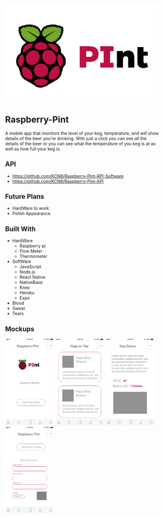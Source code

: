 ![RPInt Logo](assets/logo.png)
# Raspberry-Pint
A mobile app that monitors the level of your keg, temperature, and will show details of the beer you're drinking. With just a click you can see all the details of the beer or you can see what the temperature of you keg is at as well as how full your keg is.

## API
- https://github.com/KCN8/Raspberry-Pint-RPI-Software
- https://github.com/KCN8/Raspberry-Pint-API

## Future Plans
- HardWare to work
- Polish Appearance

## Built With
- HardWare
  - Raspberry pi
  - Flow Meter
  - Thermometer
- SoftWare
  - JavaScript
  - Node.js
  - React Native
  - NativeBase
  - Knex
  - Heroku
  - Expo
- Blood
- Sweat
- Tears

## Mockups
<img src="assets/Home.png" width="160"> <img src="assets/Kegs on tap.png" width="160">
<img src="assets/Keg Status.png" width="160"> <img src="assets/Add keg.png" width="160">
